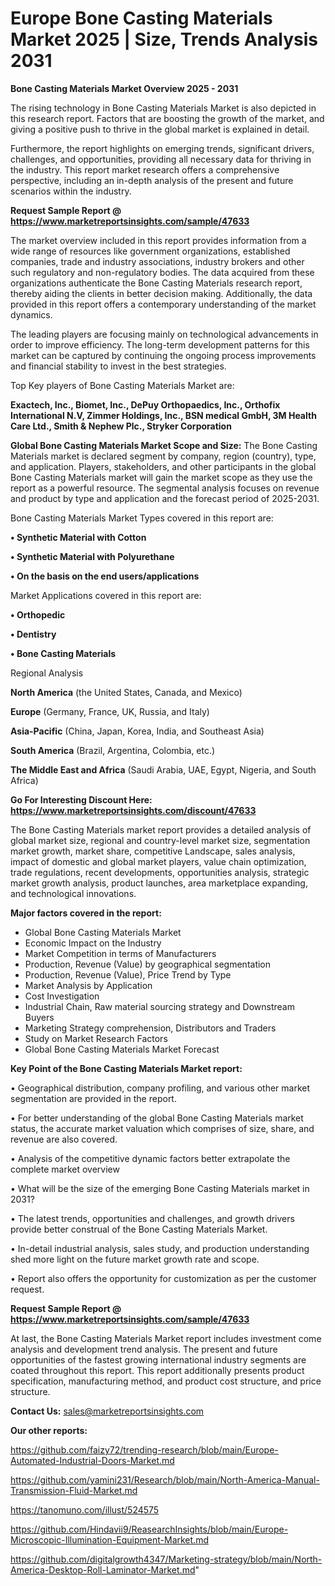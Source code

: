 # Europe Bone Casting Materials Market 2025 | Size, Trends Analysis 2031

<Strong> Bone Casting Materials Market Overview 2025 - 2031</strong>

The rising technology in Bone Casting Materials Market is also depicted in this research report. Factors that are boosting the growth of the market, and giving a positive push to thrive in the global market is explained in detail.

Furthermore, the report highlights on emerging trends, significant drivers, challenges, and opportunities, providing all necessary data for thriving in the industry. This report market research offers a comprehensive perspective, including an in-depth analysis of the present and future scenarios within the industry.

<strong>Request Sample Report @ <a href=https://www.marketreportsinsights.com/sample/47633>https://www.marketreportsinsights.com/sample/47633</a></strong>

The market overview included in this report provides information from a wide range of resources like government organizations, established companies, trade and industry associations, industry brokers and other such regulatory and non-regulatory bodies. The data acquired from these organizations authenticate the Bone Casting Materials research report, thereby aiding the clients in better decision making. Additionally, the data provided in this report offers a contemporary understanding of the market dynamics.

The leading players are focusing mainly on technological advancements in order to improve efficiency. The long-term development patterns for this market can be captured by continuing the ongoing process improvements and financial stability to invest in the best strategies.

Top Key players of Bone Casting Materials Market are:

<strong>Exactech, Inc., Biomet, Inc., DePuy Orthopaedics, Inc., Orthofix International N.V, Zimmer Holdings, Inc., BSN medical GmbH, 3M Health Care Ltd., Smith & Nephew Plc., Stryker Corporation</strong>

<strong><b>Global Bone Casting Materials Market Scope and Size:</b></strong>
The Bone Casting Materials market is declared segment by company, region (country), type, and application. Players, stakeholders, and other participants in the global Bone Casting Materials market will gain the market scope as they use the report as a powerful resource. The segmental analysis focuses on revenue and product by type and application and the forecast period of 2025-2031.

Bone Casting Materials Market Types covered in this report are:

<strong>•  Synthetic Material with Cotton

•  Synthetic Material with Polyurethane

•  On the basis on the end users/applications</strong>

Market Applications covered in this report are:

<strong>•  Orthopedic

•  Dentistry

•  Bone Casting Materials</strong> 

Regional Analysis

<strong>North America</strong> (the United States, Canada, and Mexico)

<strong>Europe</strong> (Germany, France, UK, Russia, and Italy)

<strong>Asia-Pacific</strong> (China, Japan, Korea, India, and Southeast Asia)

<strong>South America</strong> (Brazil, Argentina, Colombia, etc.)

<strong>The Middle East and Africa</strong> (Saudi Arabia, UAE, Egypt, Nigeria, and South Africa)

<strong>Go For Interesting Discount Here: <a href=https://www.marketreportsinsights.com/discount/47633>https://www.marketreportsinsights.com/discount/47633</a></strong>

The Bone Casting Materials market report provides a detailed analysis of global market size, regional and country-level market size, segmentation market growth, market share, competitive Landscape, sales analysis, impact of domestic and global market players, value chain optimization, trade regulations, recent developments, opportunities analysis, strategic market growth analysis, product launches, area marketplace expanding, and technological innovations.

<strong><b>Major factors covered in the report:</b></strong>
<ul>
  <li>Global Bone Casting Materials Market </li>
  <li>Economic Impact on the Industry</li>
  <li>Market Competition in terms of Manufacturers</li>
  <li>Production, Revenue (Value) by geographical segmentation</li>
  <li>Production, Revenue (Value), Price Trend by Type</li>
  <li>Market Analysis by Application</li>
  <li>Cost Investigation</li>
  <li>Industrial Chain, Raw material sourcing strategy and Downstream Buyers</li>
  <li>Marketing Strategy comprehension, Distributors and Traders</li>
  <li>Study on Market Research Factors</li>
  <li>Global Bone Casting Materials Market Forecast</li>
</ul>

<strong><b>Key Point of the Bone Casting Materials Market report:</b></strong>

• Geographical distribution, company profiling, and various other market segmentation are provided in the report.

• For better understanding of the global Bone Casting Materials market status, the accurate market valuation which comprises of size, share, and revenue are also covered.

• Analysis of the competitive dynamic factors better extrapolate the complete market overview

• What will be the size of the emerging Bone Casting Materials market in 2031?

• The latest trends, opportunities and challenges, and growth drivers provide better construal of the Bone Casting Materials Market.

• In-detail industrial analysis, sales study, and production understanding shed more light on the future market growth rate and scope.

• Report also offers the opportunity for customization as per the customer request.

<strong>Request Sample Report @ <a href=https://www.marketreportsinsights.com/sample/47633>https://www.marketreportsinsights.com/sample/47633</a></strong>

At last, the Bone Casting Materials Market report includes investment come analysis and development trend analysis. The present and future opportunities of the fastest growing international industry segments are coated throughout this report. This report additionally presents product specification, manufacturing method, and product cost structure, and price structure.

<strong>Contact Us:</strong>
sales@marketreportsinsights.com

<strong>Our other reports:</strong>

<a href=https://github.com/faizy72/trending-research/blob/main/Europe-Automated-Industrial-Doors-Market.md>https://github.com/faizy72/trending-research/blob/main/Europe-Automated-Industrial-Doors-Market.md</a>

<a href=https://github.com/yamini231/Research/blob/main/North-America-Manual-Transmission-Fluid-Market.md>https://github.com/yamini231/Research/blob/main/North-America-Manual-Transmission-Fluid-Market.md</a>

<a href=https://tanomuno.com/illust/524575>https://tanomuno.com/illust/524575</a>

<a href=https://github.com/Hindavii9/ReasearchInsights/blob/main/Europe-Microscopic-Illumination-Equipment-Market.md>https://github.com/Hindavii9/ReasearchInsights/blob/main/Europe-Microscopic-Illumination-Equipment-Market.md</a>

<a href=https://github.com/digitalgrowth4347/Marketing-strategy/blob/main/North-America-Desktop-Roll-Laminator-Market.md>https://github.com/digitalgrowth4347/Marketing-strategy/blob/main/North-America-Desktop-Roll-Laminator-Market.md</a>"
